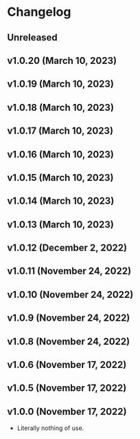 # Changelog

<!-- 
    Add changes to the Unreleased section during development.
    Do not change this header — the GitHub action that releases
    this project will edit this file and add the version header for you.
    The Unreleased block will also be used for the GitHub release notes.
-->

## Unreleased

## v1.0.20 (March 10, 2023)

## v1.0.19 (March 10, 2023)

## v1.0.18 (March 10, 2023)

## v1.0.17 (March 10, 2023)

## v1.0.16 (March 10, 2023)

## v1.0.15 (March 10, 2023)

## v1.0.14 (March 10, 2023)

## v1.0.13 (March 10, 2023)

## v1.0.12 (December 2, 2022)

## v1.0.11 (November 24, 2022)

## v1.0.10 (November 24, 2022)

## v1.0.9 (November 24, 2022)

## v1.0.8 (November 24, 2022)

## v1.0.6 (November 17, 2022)

## v1.0.5 (November 17, 2022)

## v1.0.0 (November 17, 2022)

* Literally nothing of use.
